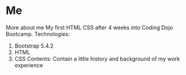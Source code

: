 # Me
More about me
My first HTML CSS after 4 weeks into Coding Dojo Bootcamp.
Technologies:
  1. Bootstrap 5.4.2
  2. HTML
  3. CSS
Contents:
   Contain a little history and background of my work experience
